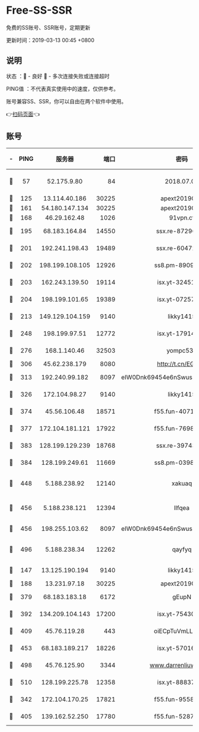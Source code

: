 # Free-SS-SSR

免费的SS账号、SSR账号，定期更新

更新时间：2019-03-13 00:45 +0800

## 说明

状态     ：🙂 - 良好 🙁 - 多次连接失败或连接超时

PING值   ：不代表真实使用中的速度，仅供参考。

账号兼容SS、SSR，你可以自由在两个软件中使用。

👉[扫码页面](https://liesauer.github.io/Free-SS-SSR/)👈

## 账号

|-|PING|服务器|端口|密码|加密方式|区域|
|:----:|:----:|:-----:|-----:|:----:|:----:|:----:|
|🙂|57|52.175.9.80|84|2018.07.07|chacha20-ietf-poly1305|HK|
|🙂|125|13.114.40.186|30225|apext2019006|chacha20|JP|
|🙂|161|54.180.147.134|30225|apext2019006|chacha20|KR|
|🙂|168|46.29.162.48|1026|91vpn.cf|rc4-md5|RU|
|🙂|195|68.183.164.84|14550|ssx.re-87296027|aes-256-cfb|US|
|🙂|201|192.241.198.43|19489|ssx.re-60472532|aes-256-cfb|US|
|🙂|202|198.199.108.105|12926|ss8.pm-89091536|aes-256-cfb|US|
|🙂|203|162.243.139.50|19114|isx.yt-32451698|aes-256-cfb|US|
|🙂|204|198.199.101.65|19389|isx.yt-07257333|aes-256-cfb|US|
|🙂|213|149.129.104.159|9140|likky1415|aes-256-cfb|HK|
|🙂|248|198.199.97.51|12772|isx.yt-17914750|aes-256-cfb|US|
|🙂|276|168.1.140.46|32503|yompc535|aes-256-cfb|AU|
|🙂|306|45.62.238.179|8080|http://t.cn/EGJIyrl|rc4-md5|CA|
|🙂|313|192.240.99.182|8097|eIW0Dnk69454e6nSwuspv9DmS201tQ0D|aes-256-cfb|US|
|🙂|326|172.104.98.27|9140|likky1415|aes-256-cfb|JP|
|🙂|374|45.56.106.48|18571|f55.fun-40716763|aes-256-cfb|US|
|🙂|377|172.104.181.121|17922|f55.fun-76980489|aes-256-cfb|SG|
|🙂|383|128.199.129.239|18768|ssx.re-39743458|aes-256-cfb|SG|
|🙂|384|128.199.249.61|11669|ss8.pm-03986540|aes-256-cfb|SG|
|🙂|448|5.188.238.92|12140|xakuaq|chacha20-ietf-poly1305|BR|
|🙂|456|5.188.238.121|12394|llfqea|chacha20-ietf-poly1305|BR|
|🙂|456|198.255.103.62|8097|eIW0Dnk69454e6nSwuspv9DmS201tQ0D|aes-256-cfb|US|
|🙂|496|5.188.238.34|12262|qayfyq|chacha20-ietf-poly1305|BR|
|🙂|147|13.125.190.194|9140|likky1415|aes-256-cfb|KR|
|🙂|188|13.231.97.18|30225|apext2019006|chacha20|JP|
|🙂|379|68.183.183.18|6172|gEupN|aes-256-cfb|SG|
|🙂|392|134.209.104.143|17200|isx.yt-75430258|aes-256-cfb|SG|
|🙂|409|45.76.119.28|443|oiECpTuVmLLxk4Ts|aes-256-cfb|AU|
|🙂|453|68.183.189.217|18226|isx.yt-57016658|aes-256-cfb|SG|
|🙂|498|45.76.125.90|3344|www.darrenliuwei.com|aes-256-cfb|AU|
|🙂|510|128.199.225.78|12358|isx.yt-88837839|aes-256-cfb|SG|
|🙁|342|172.104.170.25|17821|f55.fun-95583566|aes-256-cfb|SG|
|🙁|405|139.162.52.250|17780|f55.fun-52870038|aes-256-cfb|SG|
